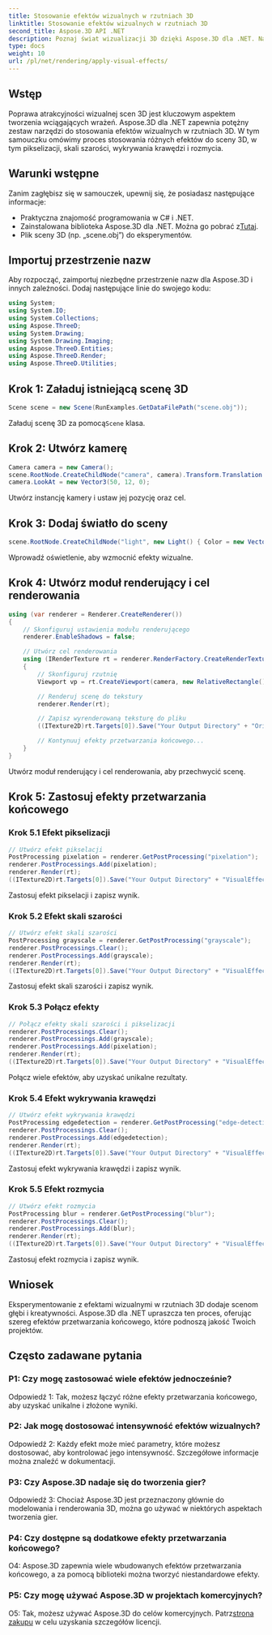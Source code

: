 ```yaml
---
title: Stosowanie efektów wizualnych w rzutniach 3D
linktitle: Stosowanie efektów wizualnych w rzutniach 3D
second_title: Aspose.3D API .NET
description: Poznaj świat wizualizacji 3D dzięki Aspose.3D dla .NET. Naucz się stosować urzekające efekty wizualne do swoich scen, korzystając z samouczków krok po kroku. Ulepsz swoje projekty dzięki pikselacji, skali szarości, wykrywaniu krawędzi i efektom rozmycia.
type: docs
weight: 10
url: /pl/net/rendering/apply-visual-effects/
---
```

## Wstęp

Poprawa atrakcyjności wizualnej scen 3D jest kluczowym aspektem tworzenia wciągających wrażeń. Aspose.3D dla .NET zapewnia potężny zestaw narzędzi do stosowania efektów wizualnych w rzutniach 3D. W tym samouczku omówimy proces stosowania różnych efektów do sceny 3D, w tym pikselizacji, skali szarości, wykrywania krawędzi i rozmycia.

## Warunki wstępne

Zanim zagłębisz się w samouczek, upewnij się, że posiadasz następujące informacje:

- Praktyczna znajomość programowania w C# i .NET.
-  Zainstalowana biblioteka Aspose.3D dla .NET. Można go pobrać z[Tutaj](https://releases.aspose.com/3d/net/).
- Plik sceny 3D (np. „scene.obj”) do eksperymentów.

## Importuj przestrzenie nazw

Aby rozpocząć, zaimportuj niezbędne przestrzenie nazw dla Aspose.3D i innych zależności. Dodaj następujące linie do swojego kodu:

```csharp
using System;
using System.IO;
using System.Collections;
using Aspose.ThreeD;
using System.Drawing;
using System.Drawing.Imaging;
using Aspose.ThreeD.Entities;
using Aspose.ThreeD.Render;
using Aspose.ThreeD.Utilities;
```

## Krok 1: Załaduj istniejącą scenę 3D

```csharp
Scene scene = new Scene(RunExamples.GetDataFilePath("scene.obj"));
```

 Załaduj scenę 3D za pomocą`Scene` klasa.

## Krok 2: Utwórz kamerę

```csharp
Camera camera = new Camera();
scene.RootNode.CreateChildNode("camera", camera).Transform.Translation = new Vector3(2, 44, 66);
camera.LookAt = new Vector3(50, 12, 0);
```

Utwórz instancję kamery i ustaw jej pozycję oraz cel.

## Krok 3: Dodaj światło do sceny

```csharp
scene.RootNode.CreateChildNode("light", new Light() { Color = new Vector3(Color.White), LightType = LightType.Point }).Transform.Translation = new Vector3(26, 57, 43);
```

Wprowadź oświetlenie, aby wzmocnić efekty wizualne.

## Krok 4: Utwórz moduł renderujący i cel renderowania

```csharp
using (var renderer = Renderer.CreateRenderer())
{
    // Skonfiguruj ustawienia modułu renderującego
    renderer.EnableShadows = false;

    // Utwórz cel renderowania
    using (IRenderTexture rt = renderer.RenderFactory.CreateRenderTexture(new RenderParameters(), 1, 1024, 1024))
    {
        // Skonfiguruj rzutnię
        Viewport vp = rt.CreateViewport(camera, new RelativeRectangle() { ScaleWidth = 1, ScaleHeight = 1 });

        // Renderuj scenę do tekstury
        renderer.Render(rt);

        // Zapisz wyrenderowaną teksturę do pliku
        ((ITexture2D)rt.Targets[0]).Save("Your Output Directory" + "Original_viewport_out.png", ImageFormat.Png);

        // Kontynuuj efekty przetwarzania końcowego...
    }
}
```

Utwórz moduł renderujący i cel renderowania, aby przechwycić scenę.

## Krok 5: Zastosuj efekty przetwarzania końcowego

### Krok 5.1 Efekt pikselizacji

```csharp
// Utwórz efekt pikselacji
PostProcessing pixelation = renderer.GetPostProcessing("pixelation");
renderer.PostProcessings.Add(pixelation);
renderer.Render(rt);
((ITexture2D)rt.Targets[0]).Save("Your Output Directory" + "VisualEffect_pixelation_out.png", ImageFormat.Png);
```

Zastosuj efekt pikselacji i zapisz wynik.

### Krok 5.2 Efekt skali szarości

```csharp
// Utwórz efekt skali szarości
PostProcessing grayscale = renderer.GetPostProcessing("grayscale");
renderer.PostProcessings.Clear();
renderer.PostProcessings.Add(grayscale);
renderer.Render(rt);
((ITexture2D)rt.Targets[0]).Save("Your Output Directory" + "VisualEffect_grayscale_out.png", ImageFormat.Png);
```

Zastosuj efekt skali szarości i zapisz wynik.

### Krok 5.3 Połącz efekty

```csharp
// Połącz efekty skali szarości i pikselizacji
renderer.PostProcessings.Clear();
renderer.PostProcessings.Add(grayscale);
renderer.PostProcessings.Add(pixelation);
renderer.Render(rt);
((ITexture2D)rt.Targets[0]).Save("Your Output Directory" + "VisualEffect_grayscale+pixelation_out.png", ImageFormat.Png);
```

Połącz wiele efektów, aby uzyskać unikalne rezultaty.

### Krok 5.4 Efekt wykrywania krawędzi

```csharp
// Utwórz efekt wykrywania krawędzi
PostProcessing edgedetection = renderer.GetPostProcessing("edge-detection");
renderer.PostProcessings.Clear();
renderer.PostProcessings.Add(edgedetection);
renderer.Render(rt);
((ITexture2D)rt.Targets[0]).Save("Your Output Directory" + "VisualEffect_edgedetection_out.png", ImageFormat.Png);
```

Zastosuj efekt wykrywania krawędzi i zapisz wynik.

### Krok 5.5 Efekt rozmycia

```csharp
// Utwórz efekt rozmycia
PostProcessing blur = renderer.GetPostProcessing("blur");
renderer.PostProcessings.Clear();
renderer.PostProcessings.Add(blur);
renderer.Render(rt);
((ITexture2D)rt.Targets[0]).Save("Your Output Directory" + "VisualEffect_blur_out.png", ImageFormat.Png);
```

Zastosuj efekt rozmycia i zapisz wynik.

## Wniosek

Eksperymentowanie z efektami wizualnymi w rzutniach 3D dodaje scenom głębi i kreatywności. Aspose.3D dla .NET upraszcza ten proces, oferując szereg efektów przetwarzania końcowego, które podnoszą jakość Twoich projektów.

## Często zadawane pytania

### P1: Czy mogę zastosować wiele efektów jednocześnie?

Odpowiedź 1: Tak, możesz łączyć różne efekty przetwarzania końcowego, aby uzyskać unikalne i złożone wyniki.

### P2: Jak mogę dostosować intensywność efektów wizualnych?

Odpowiedź 2: Każdy efekt może mieć parametry, które możesz dostosować, aby kontrolować jego intensywność. Szczegółowe informacje można znaleźć w dokumentacji.

### P3: Czy Aspose.3D nadaje się do tworzenia gier?

Odpowiedź 3: Chociaż Aspose.3D jest przeznaczony głównie do modelowania i renderowania 3D, można go używać w niektórych aspektach tworzenia gier.

### P4: Czy dostępne są dodatkowe efekty przetwarzania końcowego?

O4: Aspose.3D zapewnia wiele wbudowanych efektów przetwarzania końcowego, a za pomocą biblioteki można tworzyć niestandardowe efekty.

### P5: Czy mogę używać Aspose.3D w projektach komercyjnych?

 O5: Tak, możesz używać Aspose.3D do celów komercyjnych. Patrz[strona zakupu](https://purchase.aspose.com/buy) w celu uzyskania szczegółów licencji.